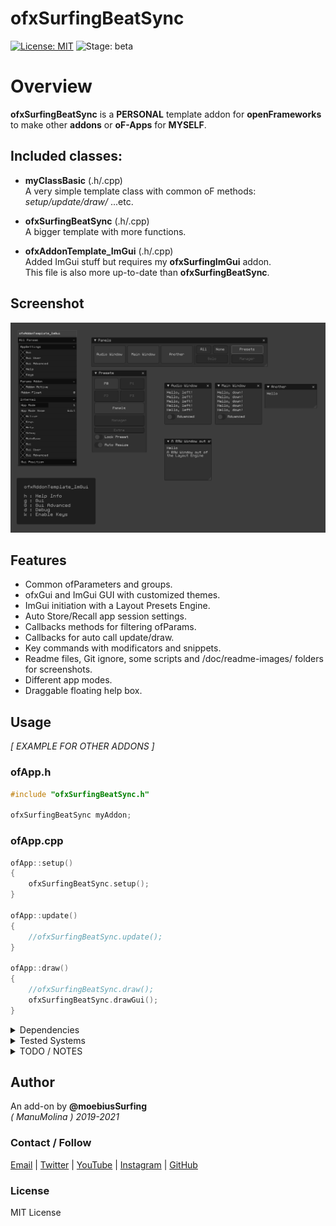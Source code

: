 ofxSurfingBeatSync
=============================
[![License: MIT](https://img.shields.io/badge/License-MIT-yellow.svg)](https://opensource.org/licenses/MIT)
![Stage: beta](https://img.shields.io/badge/-alpha-red)

# Overview
**ofxSurfingBeatSync** is a **PERSONAL** template addon for **openFrameworks** to make other **addons** or **oF-Apps** for **MYSELF**.

## Included classes:
- **myClassBasic** (.h/.cpp)  
A very simple template class with common oF methods: _setup/update/draw/_ ...etc.  

- **ofxSurfingBeatSync** (.h/.cpp)  
A bigger template with more functions.  

- **ofxAddonTemplate_ImGui** (.h/.cpp)  
Added ImGui stuff but requires my **ofxSurfingImGui** addon.  
This file is also more up-to-date than **ofxSurfingBeatSync**.  

## Screenshot
![image](docs/readme_images/Capture1.PNG?raw=true "image")

## Features
- Common ofParameters and groups.
- ofxGui and ImGui GUI with customized themes.
- ImGui initiation with a Layout Presets Engine.
- Auto Store/Recall app session settings.
- Callbacks methods for filtering ofParams.
- Callbacks for auto call update/draw.
- Key commands with modificators and snippets.
- Readme files, Git ignore, some scripts and /doc/readme-images/ folders for screenshots.
- Different app modes.
- Draggable floating help box.

## Usage
_[ EXAMPLE FOR OTHER ADDONS ]_  
### ofApp.h
```.cpp
#include "ofxSurfingBeatSync.h"

ofxSurfingBeatSync myAddon;
``` 
### ofApp.cpp
```.cpp
ofApp::setup()
{
	ofxSurfingBeatSync.setup();
}

ofApp::update()
{
	//ofxSurfingBeatSync.update();
}

ofApp::draw()
{
	//ofxSurfingBeatSync.draw();
	ofxSurfingBeatSync.drawGui();
}
```

<details>
  <summary>Dependencies</summary>
  <p>

Clone these add-ons and include into the **OF Project Generator** to allow compile your projects or the examples:
* [ofxSurfingHelpers](https://github.com/moebiussurfing/ofxSurfingHelpers)  
* [ofxSurfingImGui](https://github.com/moebiussurfing/ofxSurfingImGui)  
* [ofxImGui](https://github.com/Daandelange/ofxImGui/) [_Fork_]  
* ofxGui [_Core_]  

_[ EXAMPLE FOR OTHER ADDONS ]_  

The below add-ons are already packed into **OF_ADDON/libs/**.  
No need to add them manually with the **OF PROJECT GENERATOR**:  
* [ofxSurfingBeatSync](https://github.com/moebiussurfing/ofxSurfingBeatSync)  

*Thanks a lot to all these ofxAddons coders. Look into each folder for authoring credits, original forks, and license info.*  
 </p>
</details>

<details>
  <summary>Tested Systems</summary>
  <p>

  - **Windows 10** / **VS 2017** / **OF ~0.11**
  - **macOS**. **High Sierra** / **Xcode9** & **Xcode10** / **OF ~0.11**
  </p>
</details>

<details>
  <summary>TODO / NOTES</summary>
  <p>

* Hit me up if you have any suggestions or feature requests.
* 
  </p>
</details>

## Author
An add-on by **@moebiusSurfing**  
*( ManuMolina ) 2019-2021*  

### Contact / Follow
<p>
<a href="mailto:moebiussurfing@gmail.com" target="_blank">Email</a> |
<a href="https://twitter.com/moebiusSurfing/" rel="nofollow">Twitter</a> | 
<a href="https://www.youtube.com/moebiusSurfing" rel="nofollow">YouTube</a> | 
<a href="https://www.instagram.com/moebiusSurfing/" rel="nofollow">Instagram</a> | 
<a href="https://github.com/moebiussurfing" target="_blank">GitHub</a> 
</p>

### License
MIT License